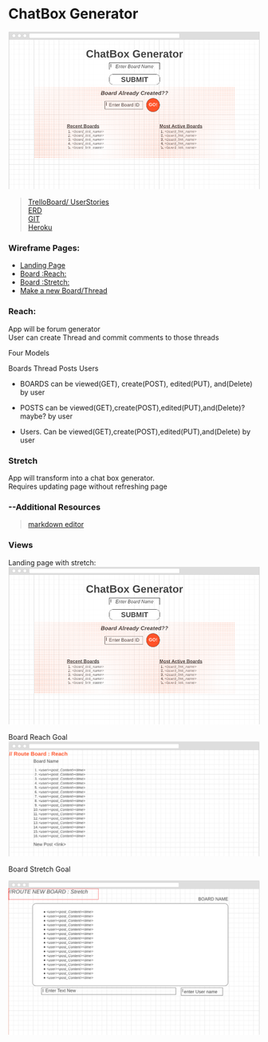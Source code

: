 # ChatBox Generator
![alt text](docs/src/landingWire.png)


>[TrelloBoard/ UserStories](https://trello.com/b/qagfdMSe/fullstackproject1)  
>[ERD](https://drive.google.com/file/d/0B4r4a7ZMDOu_R2x1bUZFUzI1aDQ/view?usp=sharing)  
>[GIT](https://github.com/uniOpifex/ChatBoxGenerator)  
>[Heroku](https://hidden-ridge-75246.herokuapp.com/)
### Wireframe Pages: 
* [Landing Page](https://wireframe.cc/oU5r1V)
* [Board :Reach:](https://wireframe.cc/ceMvIt)
* [Board :Stretch:](https://wireframe.cc/w8q3u6) 
* [Make a new Board/Thread](https://wireframe.cc/MpxTjS)



### Reach:

App will be forum generator  
User can create Thread and commit comments to those threads

Four Models

Boards
Thread
Posts
Users

* BOARDS can be viewed(GET), create(POST), edited(PUT), and(Delete) by user

* POSTS can be viewed(GET),create(POST),edited(PUT),and(Delete)?maybe? by user  

* Users. Can be viewed(GET),create(POST),edited(PUT),and(Delete) by user 


### Stretch

App will transform into a chat box generator.  
Requires updating page without refreshing page

### --Additional Resources  
>[markdown editor](https://jbt.github.io/markdown-editor/)


### Views

Landing page with stretch:
![alt text](docs/src/landingWire.png)

Board Reach Goal
![alt text](docs/src/threadReach.png)


Board Stretch Goal

![alt text](docs/src/threadStretch.png)




